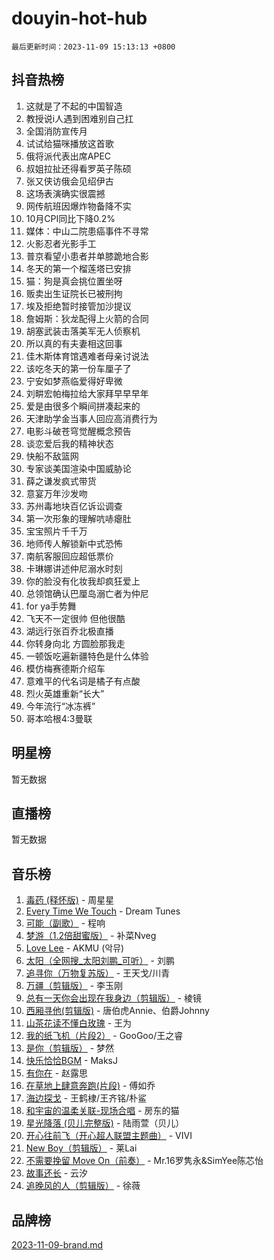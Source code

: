 # douyin-hot-hub

`最后更新时间：2023-11-09 15:13:13 +0800`

## 抖音热榜

1. 这就是了不起的中国智造
1. 教授说i人遇到困难别自己扛
1. 全国消防宣传月
1. 试试给猫咪播放这首歌
1. 俄将派代表出席APEC
1. 叔姐拉扯还得看罗英子陈硕
1. 张又侠访俄会见绍伊古
1. 这场表演确实很震撼
1. 网传航班因爆炸物备降不实
1. 10月CPI同比下降0.2%
1. 媒体：中山二院患癌事件不寻常
1. 火影忍者光影手工
1. 普京看望小患者并单膝跪地合影
1. 冬天的第一个榴莲塔已安排
1. 猫：狗是真会挑位置坐呀
1. 贩卖出生证院长已被刑拘
1. 埃及拒绝暂时接管加沙提议
1. 詹姆斯：狄龙配得上火箭的合同
1. 胡塞武装击落美军无人侦察机
1. 所以真的有夫妻相这回事
1. 佳木斯体育馆遇难者母亲讨说法
1. 该吃冬天的第一份车厘子了
1. 宁安如梦燕临爱得好卑微
1. 刘畊宏帕梅拉给大家拜早早早年
1. 爱是由很多个瞬间拼凑起来的
1. 天津助学金当事人回应高消费行为
1. 电影斗破苍穹觉醒概念预告
1. 谈恋爱后我的精神状态
1. 快船不敌篮网
1. 专家谈美国渲染中国威胁论
1. 薛之谦发疯式带货
1. 意宴万年沙发吻
1. 苏州毒地块百亿诉讼调查
1. 第一次形象的理解吭哧瘪肚
1. 宝宝照片千千万
1. 地师传人解锁新中式恐怖
1. 南航客服回应超低票价
1. 卡琳娜讲述仲尼溺水时刻
1. 你的脸没有化妆我却疯狂爱上
1. 总领馆确认巴厘岛溺亡者为仲尼
1. for ya手势舞
1. 飞天不一定很帅 但他很酷
1. 湖远行张百乔北极直播
1. 你转身向北 方圆脸那我走
1. 一顿饭吃遍新疆特色是什么体验
1. 模仿梅赛德斯介绍车
1. 意难平的代名词是橘子有点酸
1. 烈火英雄重新“长大”
1. 今年流行“冰冻裤”
1. 哥本哈根4:3曼联

## 明星榜

暂无数据

## 直播榜

暂无数据

## 音乐榜

1. [毒药 (释怀版)](https://sf6-cdn-tos.douyinstatic.com/obj/tos-cn-ve-2774/oYILMEAzspdZBIzy4frJNB8ZHPHWAhiwowd4Ad) - 周星星
1. [Every Time We Touch](https://sf6-cdn-tos.douyinstatic.com/obj/tos-cn-ve-2774/ogN6lUKQeBBfEVhIOMikG1CcJjugxk1tztZyhP) - Dream Tunes
1. [可能（副歌）](https://sf3-cdn-tos.douyinstatic.com/obj/tos-cn-ve-2774/cde1731888894259b333569393c2fb51) - 程响
1. [梦游（1.2倍甜蜜版）](https://sf6-cdn-tos.douyinstatic.com/obj/tos-cn-ve-2774/o4gyAUm8hwufoEABmwVIiQtHsFuGzAEEWtNMzo) - 补菜Nveg
1. [Love Lee](https://sf3-cdn-tos.douyinstatic.com/obj/tos-cn-ve-2774/o05GbkJGbCBTdDnMtB0fwOYgkeZp23vrWQDQBS) - AKMU (악뮤)
1. [太阳（全网搜_太阳刘鹏_可听）](https://sf3-cdn-tos.douyinstatic.com/obj/tos-cn-ve-2774/ogWbyIQnlBFImVbeDocRdCIYtBHlbJXgfZMvgz) - 刘鹏
1. [追寻你（万物复苏版）](https://sf3-cdn-tos.douyinstatic.com/obj/tos-cn-ve-2774/oYeAZJsbjIDit9APmBg8u6uDUQnHmoCf3gbo74) - 王天戈/川青
1. [万疆（剪辑版）](https://sf3-cdn-tos.douyinstatic.com/obj/tos-cn-ve-2774/ooG7oVgFlDTelKCjCsTTobQvbdtj1BBQXnfZd8) - 李玉刚
1. [总有一天你会出现在我身边（剪辑版）](https://sf6-cdn-tos.douyinstatic.com/obj/tos-cn-ve-2774/oMLsHwhWW7CYoAhoWB9EXUQIzNBsfAJxpAoxCU) - 棱镜
1. [西厢寻他(剪辑版)](https://sf3-cdn-tos.douyinstatic.com/obj/tos-cn-ve-2774/oUsAVfAQKlRNxEv5qxvIB8o5qmIWUcXbzJKJhw) - 唐伯虎Annie、伯爵Johnny
1. [山茶花读不懂白玫瑰](https://sf6-cdn-tos.douyinstatic.com/obj/tos-cn-ve-2774/osfn8B7DktrRHEPJgPCfDbw7QDQEkwC16BxZg9) - 王为
1. [我的纸飞机（片段2）](https://sf6-cdn-tos.douyinstatic.com/obj/tos-cn-ve-2774/oM2ZrKcg2CD5AeRB2gkeXOFB1IxAGJdZPazYHf) - GooGoo/王之睿
1. [是你（剪辑版）](https://sf3-cdn-tos.douyinstatic.com/obj/tos-cn-ve-2774/46019dae783c4c969944217fe1cfafc4) - 梦然
1. [快乐恰恰BGM](https://sf6-cdn-tos.douyinstatic.com/obj/tos-cn-ve-2774/07b173ca7d2f40f3ba0b97ac7fa3a44a) - MaksJ
1. [有你在](https://sf6-cdn-tos.douyinstatic.com/obj/tos-cn-ve-2774/o8zImmNsI8B0yfAW5FKAB1oBhkMAlIrwsZEi1V) - 赵露思
1. [在草地上肆意奔跑(片段)](https://sf6-cdn-tos.douyinstatic.com/obj/tos-cn-ve-2774/8831d494742f45dabdfa8adb8b817259) - 傅如乔
1. [海边探戈](https://sf6-cdn-tos.douyinstatic.com/obj/tos-cn-ve-2774/os9gE0VQCGqt6VQkZDyBBYvfSDY0QFe3vVmubn) - 王鹤棣/王齐铭/朴鲨
1. [和宇宙的温柔关联-现场合唱](https://sf3-cdn-tos.douyinstatic.com/obj/tos-cn-ve-2774/o0hONGDYQBgk0e5bqDeQOonVmncA6tC2nBwZLT) - 房东的猫
1. [星光降落 (贝儿完整版)](https://sf6-cdn-tos.douyinstatic.com/obj/tos-cn-ve-2774/okwB9hAwyAtsFFkFBzAX1hOOfQuIoMNs0W2Mwr) - 陆雨萱（贝儿）
1. [开心往前飞（开心超人联盟主题曲）](https://sf3-cdn-tos.douyinstatic.com/obj/tos-cn-ve-2774/9d8fb7c82cf1421fb93a9fe925275e0a) - VIVI
1. [New Boy（剪辑版）](https://sf3-cdn-tos.douyinstatic.com/obj/tos-cn-ve-2774/oAozkaGFcPxBerw7nBQfYf8z6CgCZAblDka2cl) - 莱Lai
1. [不需要挽留 Move On（前奏）](https://sf6-cdn-tos.douyinstatic.com/obj/tos-cn-ve-2774/ooCBhgCCkF4nExzQL9WZSUbitfA8IsDkgQIYhe) - Mr.16罗隽永&SimYee陈芯怡
1. [故事还长](https://sf3-cdn-tos.douyinstatic.com/obj/tos-cn-ve-2774/30a26758c8594f0ab81ac675c33ee2c5) - 云汐
1. [追晚风的人（剪辑版）](https://sf6-cdn-tos.douyinstatic.com/obj/tos-cn-ve-2774/560835060af84ac29cd5c12e2a98f7eb) - 徐薇

## 品牌榜

[2023-11-09-brand.md](2023-11-09-brand.md)
